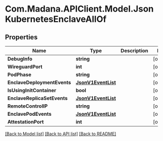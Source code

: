 
# Com.Madana.APIClient.Model.JsonKubernetesEnclaveAllOf

## Properties

Name | Type | Description | Notes
------------ | ------------- | ------------- | -------------
**DebugInfo** | **string** |  | [optional] 
**WireguardPort** | **int** |  | [optional] 
**PodPhase** | **string** |  | [optional] 
**EnclaveDeploymentEvents** | [**JsonV1EventList**](JsonV1EventList.md) |  | [optional] 
**IsUsingInitContainer** | **bool** |  | [optional] 
**EnclaveReplicaSetEvents** | [**JsonV1EventList**](JsonV1EventList.md) |  | [optional] 
**RemoteControlIP** | **string** |  | [optional] 
**EnclavePodEvents** | [**JsonV1EventList**](JsonV1EventList.md) |  | [optional] 
**AttestationPort** | **int** |  | [optional] 

[[Back to Model list]](../README.md#documentation-for-models)
[[Back to API list]](../README.md#documentation-for-api-endpoints)
[[Back to README]](../README.md)

